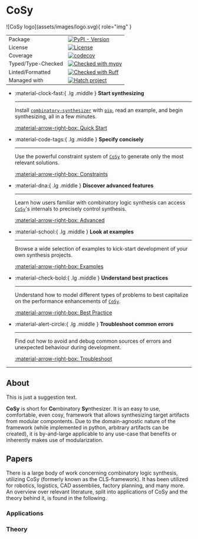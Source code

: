 # CoSy
<div class="grid" markdown>
![CoSy logo](assets/images/logo.svg){ role="img" }

|                    |                                                                                                                                                                                                                                        |
|--------------------|----------------------------------------------------------------------------------------------------------------------------------------------------------------------------------------------------------------------------------------|
| Package            | [![PyPI - Version](https://img.shields.io/pypi/v/combinatory-synthesizer.svg?style=for-the-badge&logo=pypi&label=&labelColor=grey&logoColor=gold&pypiBaseUrl=https://test.pypi.org)](https://pypi.org/project/combinatory-synthesizer) |
| License            | [![License](https://img.shields.io/github/license/tudo-seal/cosy-draft?style=for-the-badge&color=9E2165&logo=apache&label=&labelColor=grey)](https://opensource.org/licenses/Apache-2.0)                                               |
| Coverage           | [![codecov](https://img.shields.io/codecov/c/github/tudo-seal/cosy-draft?style=for-the-badge&token=40E83ABJV4&logo=codecov&label=&labelColor=grey)](https://codecov.io/github/tudo-seal/cosy-draft)                                    |
| Typed/Type-Checked | [![Checked with mypy](https://img.shields.io/badge/endpoint?style=for-the-badge&url=https://raw.githubusercontent.com/tudo-seal/cosy-draft/main/docs/assets/badges/mypy.json)](http://mypy-lang.org/)                                  |
| Linted/Formatted   | [![Checked with Ruff](https://img.shields.io/endpoint?style=for-the-badge&url=https://raw.githubusercontent.com/astral-sh/ruff/main/assets/badge/v2.json&color=4051b5)](https://github.com/astral-sh/ruff)                             |
| Managed with       | [![Hatch project](https://img.shields.io/badge/%F0%9F%A5%9A-Hatch-4051b5.svg?style=for-the-badge)](https://hatch.pypa.io/latest/)                                                                                                      |

</div>

<div class="grid cards" markdown>

-   :material-clock-fast:{ .lg .middle } __Start synthesizing__

    ---

    Install [`combinatory-synthesizer`](https://pypi.org/project/combinatory-synthesizer/) 
    with [`pip`](https://pypi.org/project/pip/), 
    read an example, 
    and begin synthesizing, all in a few minutes. 

    [:material-arrow-right-box: Quick Start](quick-start.md)  

-   :material-code-tags:{ .lg .middle } __Specify concisely__

    ---

    Use the powerful constraint system of [`CoSy`](https://github.com/tudo-seal/cosy-draft) to generate 
    only the most relevant solutions.  

    [:material-arrow-right-box: Constraints](features/constraints.md) 

-   :material-dna:{ .lg .middle } __Discover advanced features__

    ---

    Learn how users familiar with combinatory logic synthesis can access 
    [`CoSy`](https://github.com/tudo-seal/cosy-draft)'s internals to precisely control synthesis. 

    [:material-arrow-right-box: Advanced](features/advanced.md)

-   :material-school:{ .lg .middle } __Look at examples__

    ---

    Browse a wide selection of examples to kick-start development of your own synthesis projects. 

    [:material-arrow-right-box: Examples](examples/introduction.md)

-   :material-check-bold:{ .lg .middle } __Understand best practices__

    ---

    Understand how to model different types of problems to best capitalize on the performance enhancements of 
    [`CoSy`](https://github.com/tudo-seal/cosy-draft). 

    [:material-arrow-right-box: Best Practice](guidelines/best-practice.md)

-   :material-alert-circle:{ .lg .middle } __Troubleshoot common errors__

    ---

    Find out how to avoid and debug common sources of errors and unexpected behaviour during development.  

    [:material-arrow-right-box: Troubleshoot](guidelines/troubleshoot.md)


</div>

-----

## About
This is just a suggestion text. 

**CoSy** is short for **Co**mbinatory **Sy**nthesizer. 
It is an easy to use, comfortable, even cosy, framework that allows synthesizing target artifacts from modular compontents. 
Due to the domain-agnostic nature of the framework (while implemented in python, arbitrary artifacts can be created), 
it is by-and-large applicable to any use-case that benefits or inherently makes use of modularization. 

## Papers
There is a large body of work concerning combinatory logic synthesis, utilizing CoSy (formerly known as the CLS-framework). 
It has been utilized for robotics, logistics, CAD assemblies, factory planning, and many more. 
An overview over relevant literature, split into applications of CoSy and the theory behind it, is found in the following.
### Applications

### Theory